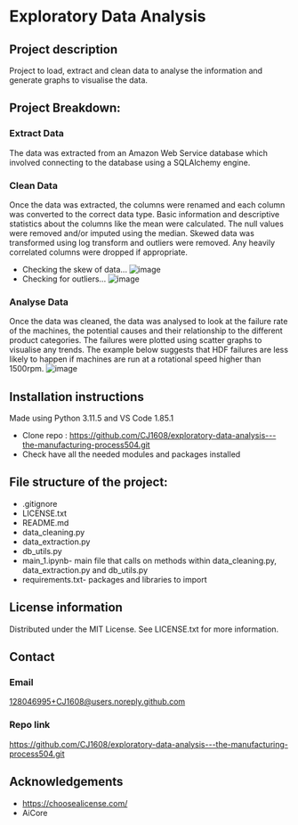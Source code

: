 # Exploratory Data Analysis


## Project description
Project to load, extract and clean data to analyse the information and generate graphs to visualise the data. 

## Project Breakdown:

### Extract Data 
The data was extracted from an Amazon Web Service database which involved connecting to the database using a SQLAlchemy engine. 

### Clean Data
Once the data was extracted, the columns were renamed and each column was converted to the correct data type. Basic information and descriptive statistics about the columns like the mean were calculated. The null values were removed and/or imputed using the median. Skewed data was transformed using log transform and outliers were removed. Any heavily correlated columns were dropped if appropriate. 

- Checking the skew of data...
![image](https://github.com/CJ1608/exploratory-data-analysis---the-manufacturing-process504/assets/128046995/180ef567-f088-4f83-969c-9d99e049c3f2)
- Checking for outliers...
![image](https://github.com/CJ1608/exploratory-data-analysis---the-manufacturing-process504/assets/128046995/17568284-cf52-4416-a2a3-d56f5052b245)

### Analyse Data 
Once the data was cleaned, the data was analysed to look at the failure rate of the machines, the potential causes and their relationship to the different product categories. 
The failures were plotted using scatter graphs to visualise any trends. The example below suggests that HDF failures are less likely to happen if machines are run at a rotational speed higher than 1500rpm. 
![image](https://github.com/CJ1608/exploratory-data-analysis---the-manufacturing-process504/assets/128046995/7218c459-dfa3-4ad0-afa1-6324a93e48bc)


## Installation instructions
Made using Python 3.11.5 and VS Code 1.85.1 

- Clone repo : https://github.com/CJ1608/exploratory-data-analysis---the-manufacturing-process504.git
- Check have all the needed modules and packages installed

## File structure of the project:
- .gitignore
- LICENSE.txt
- README.md
- data_cleaning.py
- data_extraction.py
- db_utils.py
- main_1.ipynb- main file that calls on methods within data_cleaning.py, data_extraction.py and db_utils.py
- requirements.txt- packages and libraries to import

  
## License information
Distributed under the MIT License. See LICENSE.txt for more information. 

## Contact 
### Email
128046995+CJ1608@users.noreply.github.com 
### Repo link
https://github.com/CJ1608/exploratory-data-analysis---the-manufacturing-process504.git

## Acknowledgements
- https://choosealicense.com/
- AiCore
